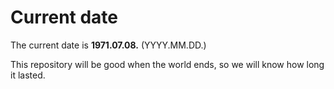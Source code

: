 # Current date

The current date is **1971.07.08.** (YYYY.MM.DD.)

This repository will be good when the world ends, so we will know how long it lasted.